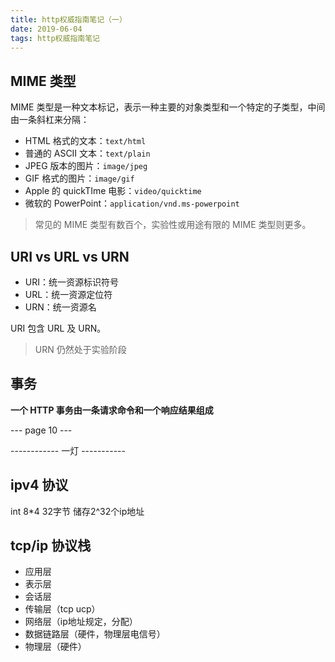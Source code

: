 ```yaml
---
title: http权威指南笔记（一）
date: 2019-06-04
tags: http权威指南笔记
---
```


## MIME 类型

MIME 类型是一种文本标记，表示一种主要的对象类型和一个特定的子类型，中间由一条斜杠来分隔：

- HTML 格式的文本：`text/html`
- 普通的 ASCII 文本：`text/plain`
- JPEG 版本的图片：`image/jpeg`
- GIF 格式的图片：`image/gif`
- Apple 的 quickTIme 电影：`video/quicktime`
- 微软的 PowerPoint：`application/vnd.ms-powerpoint`

> 常见的 MIME 类型有数百个，实验性或用途有限的 MIME 类型则更多。

## URI vs URL vs URN

- URI：统一资源标识符号
- URL：统一资源定位符
- URN：统一资源名

URI 包含 URL 及 URN。

> URN 仍然处于实验阶段

## 事务

**一个 HTTP 事务由一条请求命令和一个响应结果组成**

--- page 10 ---

------------ 一灯 -----------

## ipv4 协议

int  8*4 32字节 储存2^32个ip地址

## tcp/ip 协议栈

- 应用层
- 表示层
- 会话层
- 传输层（tcp ucp）
- 网络层（ip地址规定，分配）
- 数据链路层（硬件，物理层电信号）
- 物理层（硬件）
